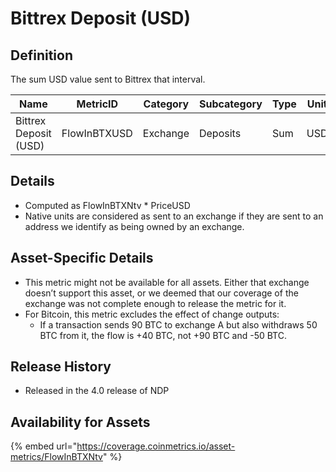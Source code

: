 # Bittrex Deposit (USD)

## Definition

The sum USD value sent to Bittrex that interval.

| Name                  | MetricID     | Category | Subcategory | Type | Unit | Interval       |
| --------------------- | ------------ | -------- | ----------- | ---- | ---- | -------------- |
| Bittrex Deposit (USD) | FlowInBTXUSD | Exchange | Deposits    | Sum  | USD  | 1 block, 1 day |

## Details

* Computed as FlowInBTXNtv \* PriceUSD
* Native units are considered as sent to an exchange if they are sent to an address we identify as being owned by an exchange.

## Asset-Specific Details

* This metric might not be available for all assets. Either that exchange doesn’t support this asset, or we deemed that our coverage of the exchange was not complete enough to release the metric for it.
* For Bitcoin, this metric excludes the effect of change outputs:
  * If a transaction sends 90 BTC to exchange A but also withdraws 50 BTC from it, the flow is +40 BTC, not +90 BTC and -50 BTC.

## Release History

* Released in the 4.0 release of NDP

## Availability for Assets

{% embed url="https://coverage.coinmetrics.io/asset-metrics/FlowInBTXNtv" %}
